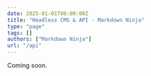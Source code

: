 ```yaml
---
date: 2025-01-01T06:00:00Z
title: "Headless CMS & API - Markdown Ninja"
type: "page"
tags: []
authors: ["Markdown Ninja"]
url: "/api"
---
```


Coming soon.

